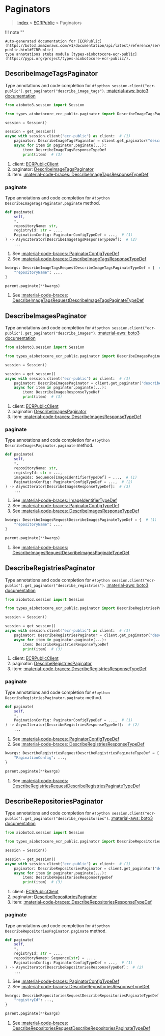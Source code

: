 # Paginators

> [Index](../README.md) > [ECRPublic](./README.md) > Paginators

!!! note ""

    Auto-generated documentation for [ECRPublic](https://boto3.amazonaws.com/v1/documentation/api/latest/reference/services/ecr-public.html#ECRPublic)
    type annotations stubs module [types-aiobotocore-ecr-public](https://pypi.org/project/types-aiobotocore-ecr-public/).

## DescribeImageTagsPaginator

Type annotations and code completion for `#!python session.client("ecr-public").get_paginator("describe_image_tags")`.
[:material-aws: boto3 documentation](https://boto3.amazonaws.com/v1/documentation/api/latest/reference/services/ecr-public.html#ECRPublic.Paginator.DescribeImageTags)

```python title="Usage example"
from aioboto3.session import Session

from types_aiobotocore_ecr_public.paginator import DescribeImageTagsPaginator

session = Session()

session = get_session()
async with session.client("ecr-public") as client:  # (1)
    paginator: DescribeImageTagsPaginator = client.get_paginator("describe_image_tags")  # (2)
    async for item in paginator.paginate(...):
        item: DescribeImageTagsResponseTypeDef
        print(item)  # (3)
```

1. client: [ECRPublicClient](./client.md)
2. paginator: [DescribeImageTagsPaginator](./paginators.md#describeimagetagspaginator)
3. item: [:material-code-braces: DescribeImageTagsResponseTypeDef](./type_defs.md#describeimagetagsresponsetypedef) 


### paginate

Type annotations and code completion for `#!python DescribeImageTagsPaginator.paginate` method.

```python title="Method definition"
def paginate(
    self,
    *,
    repositoryName: str,
    registryId: str = ...,
    PaginationConfig: PaginatorConfigTypeDef = ...,  # (1)
) -> AsyncIterator[DescribeImageTagsResponseTypeDef]:  # (2)
    ...
```

1. See [:material-code-braces: PaginatorConfigTypeDef](./type_defs.md#paginatorconfigtypedef) 
2. See [:material-code-braces: DescribeImageTagsResponseTypeDef](./type_defs.md#describeimagetagsresponsetypedef) 


```python title="Usage example with kwargs"
kwargs: DescribeImageTagsRequestDescribeImageTagsPaginateTypeDef = {  # (1)
    "repositoryName": ...,
}

parent.paginate(**kwargs)
```

1. See [:material-code-braces: DescribeImageTagsRequestDescribeImageTagsPaginateTypeDef](./type_defs.md#describeimagetagsrequestdescribeimagetagspaginatetypedef) 
## DescribeImagesPaginator

Type annotations and code completion for `#!python session.client("ecr-public").get_paginator("describe_images")`.
[:material-aws: boto3 documentation](https://boto3.amazonaws.com/v1/documentation/api/latest/reference/services/ecr-public.html#ECRPublic.Paginator.DescribeImages)

```python title="Usage example"
from aioboto3.session import Session

from types_aiobotocore_ecr_public.paginator import DescribeImagesPaginator

session = Session()

session = get_session()
async with session.client("ecr-public") as client:  # (1)
    paginator: DescribeImagesPaginator = client.get_paginator("describe_images")  # (2)
    async for item in paginator.paginate(...):
        item: DescribeImagesResponseTypeDef
        print(item)  # (3)
```

1. client: [ECRPublicClient](./client.md)
2. paginator: [DescribeImagesPaginator](./paginators.md#describeimagespaginator)
3. item: [:material-code-braces: DescribeImagesResponseTypeDef](./type_defs.md#describeimagesresponsetypedef) 


### paginate

Type annotations and code completion for `#!python DescribeImagesPaginator.paginate` method.

```python title="Method definition"
def paginate(
    self,
    *,
    repositoryName: str,
    registryId: str = ...,
    imageIds: Sequence[ImageIdentifierTypeDef] = ...,  # (1)
    PaginationConfig: PaginatorConfigTypeDef = ...,  # (2)
) -> AsyncIterator[DescribeImagesResponseTypeDef]:  # (3)
    ...
```

1. See [:material-code-braces: ImageIdentifierTypeDef](./type_defs.md#imageidentifiertypedef) 
2. See [:material-code-braces: PaginatorConfigTypeDef](./type_defs.md#paginatorconfigtypedef) 
3. See [:material-code-braces: DescribeImagesResponseTypeDef](./type_defs.md#describeimagesresponsetypedef) 


```python title="Usage example with kwargs"
kwargs: DescribeImagesRequestDescribeImagesPaginateTypeDef = {  # (1)
    "repositoryName": ...,
}

parent.paginate(**kwargs)
```

1. See [:material-code-braces: DescribeImagesRequestDescribeImagesPaginateTypeDef](./type_defs.md#describeimagesrequestdescribeimagespaginatetypedef) 
## DescribeRegistriesPaginator

Type annotations and code completion for `#!python session.client("ecr-public").get_paginator("describe_registries")`.
[:material-aws: boto3 documentation](https://boto3.amazonaws.com/v1/documentation/api/latest/reference/services/ecr-public.html#ECRPublic.Paginator.DescribeRegistries)

```python title="Usage example"
from aioboto3.session import Session

from types_aiobotocore_ecr_public.paginator import DescribeRegistriesPaginator

session = Session()

session = get_session()
async with session.client("ecr-public") as client:  # (1)
    paginator: DescribeRegistriesPaginator = client.get_paginator("describe_registries")  # (2)
    async for item in paginator.paginate(...):
        item: DescribeRegistriesResponseTypeDef
        print(item)  # (3)
```

1. client: [ECRPublicClient](./client.md)
2. paginator: [DescribeRegistriesPaginator](./paginators.md#describeregistriespaginator)
3. item: [:material-code-braces: DescribeRegistriesResponseTypeDef](./type_defs.md#describeregistriesresponsetypedef) 


### paginate

Type annotations and code completion for `#!python DescribeRegistriesPaginator.paginate` method.

```python title="Method definition"
def paginate(
    self,
    *,
    PaginationConfig: PaginatorConfigTypeDef = ...,  # (1)
) -> AsyncIterator[DescribeRegistriesResponseTypeDef]:  # (2)
    ...
```

1. See [:material-code-braces: PaginatorConfigTypeDef](./type_defs.md#paginatorconfigtypedef) 
2. See [:material-code-braces: DescribeRegistriesResponseTypeDef](./type_defs.md#describeregistriesresponsetypedef) 


```python title="Usage example with kwargs"
kwargs: DescribeRegistriesRequestDescribeRegistriesPaginateTypeDef = {  # (1)
    "PaginationConfig": ...,
}

parent.paginate(**kwargs)
```

1. See [:material-code-braces: DescribeRegistriesRequestDescribeRegistriesPaginateTypeDef](./type_defs.md#describeregistriesrequestdescriberegistriespaginatetypedef) 
## DescribeRepositoriesPaginator

Type annotations and code completion for `#!python session.client("ecr-public").get_paginator("describe_repositories")`.
[:material-aws: boto3 documentation](https://boto3.amazonaws.com/v1/documentation/api/latest/reference/services/ecr-public.html#ECRPublic.Paginator.DescribeRepositories)

```python title="Usage example"
from aioboto3.session import Session

from types_aiobotocore_ecr_public.paginator import DescribeRepositoriesPaginator

session = Session()

session = get_session()
async with session.client("ecr-public") as client:  # (1)
    paginator: DescribeRepositoriesPaginator = client.get_paginator("describe_repositories")  # (2)
    async for item in paginator.paginate(...):
        item: DescribeRepositoriesResponseTypeDef
        print(item)  # (3)
```

1. client: [ECRPublicClient](./client.md)
2. paginator: [DescribeRepositoriesPaginator](./paginators.md#describerepositoriespaginator)
3. item: [:material-code-braces: DescribeRepositoriesResponseTypeDef](./type_defs.md#describerepositoriesresponsetypedef) 


### paginate

Type annotations and code completion for `#!python DescribeRepositoriesPaginator.paginate` method.

```python title="Method definition"
def paginate(
    self,
    *,
    registryId: str = ...,
    repositoryNames: Sequence[str] = ...,
    PaginationConfig: PaginatorConfigTypeDef = ...,  # (1)
) -> AsyncIterator[DescribeRepositoriesResponseTypeDef]:  # (2)
    ...
```

1. See [:material-code-braces: PaginatorConfigTypeDef](./type_defs.md#paginatorconfigtypedef) 
2. See [:material-code-braces: DescribeRepositoriesResponseTypeDef](./type_defs.md#describerepositoriesresponsetypedef) 


```python title="Usage example with kwargs"
kwargs: DescribeRepositoriesRequestDescribeRepositoriesPaginateTypeDef = {  # (1)
    "registryId": ...,
}

parent.paginate(**kwargs)
```

1. See [:material-code-braces: DescribeRepositoriesRequestDescribeRepositoriesPaginateTypeDef](./type_defs.md#describerepositoriesrequestdescriberepositoriespaginatetypedef) 
